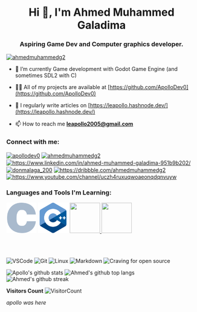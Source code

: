 <h1 align="center">Hi 👋, I'm Ahmed Muhammed Galadima</h1>
<h3 align="center">Aspiring Game Dev and Computer graphics developer.</h3>

<p align="left"> <a href="https://twitter.com/ahmedmuhammedg2" target="blank"><img src="https://img.shields.io/twitter/follow/ahmedmuhammedg2?logo=twitter&style=for-the-badge" alt="ahmedmuhammedg2" /></a>
</p>

- 🌱 I’m currently Game development with Godot Game Engine (and sometimes SDL2 with C)

- 👨‍💻 All of my projects are available at [https://github.com/ApolloDev0](https://github.com/ApolloDev0)

- 📝 I regularly write articles on [https://leapollo.hashnode.dev/](https://leapollo.hashnode.dev/)

- 📫 How to reach me **leapollo2005@gmail.com**


<h3 align="left">Connect with me:</h3>
<p align="left">
<a href="https://codepen.io/apollodev0" target="blank"><img align="center" src="https://cdn.jsdelivr.net/npm/simple-icons@3.0.1/icons/codepen.svg" alt="apollodev0" height="30" width="40" /></a>
<a href="https://twitter.com/ahmedmuhammedg2" target="blank"><img align="center" src="https://cdn.jsdelivr.net/npm/simple-icons@3.0.1/icons/twitter.svg" alt="ahmedmuhammedg2" height="30" width="40" /></a>
<a href="https://linkedin.com/in/https://www.linkedin.com/in/ahmed-muhammed-galadima-951b9b202/" target="blank"><img align="center" src="https://cdn.jsdelivr.net/npm/simple-icons@3.0.1/icons/linkedin.svg" alt="https://www.linkedin.com/in/ahmed-muhammed-galadima-951b9b202/" height="30" width="40" /></a>
<a href="https://instagram.com/donmalaga_200" target="blank"><img align="center" src="https://cdn.jsdelivr.net/npm/simple-icons@3.0.1/icons/instagram.svg" alt="donmalaga_200" height="30" width="40" /></a>
<a href="https://dribbble.com/https://dribbble.com/ahmedmuhammedg2" target="blank"><img align="center" src="https://cdn.jsdelivr.net/npm/simple-icons@3.0.1/icons/dribbble.svg" alt="https://dribbble.com/ahmedmuhammedg2" height="30" width="40" /></a>
<a href="https://www.youtube.com/c/https://www.youtube.com/channel/uczh4ruxuqwoaeonqdqnvuyw" target="blank"><img align="center" src="https://cdn.jsdelivr.net/npm/simple-icons@3.0.1/icons/youtube.svg" alt="https://www.youtube.com/channel/uczh4ruxuqwoaeonqdqnvuyw" height="30" width="40" /></a>
</p>

<h3 align="left">Languages and Tools I'm Learning: </h3>
<a href="https://www.cprogramming.com/" target="_blank"> <img src="https://raw.githubusercontent.com/devicons/devicon/master/icons/c/c-original.svg" alt="c" width="80" height="80"/></a>
 <a href="cplusplus.org/"> <img src="https://raw.githubusercontent.com/devicons/devicon/master/icons/cplusplus/cplusplus-original.svg" target="_blank" width="80" height="80" /></a>
 <a href="godotengine.org" ><img src="https://godotengine.org/themes/godotengine/assets/logo.svg"  height="80" width="80" /> </a>
 <a href="https://libsdl.org/index.php/" target="_blank"> <img src="https://www.libsdl.org/media/SDL_logo.png" alt-"sdl2" width="80" height="80" /></a>
</p>

<br>
<br>


 
![VSCode](https://img.shields.io/badge/-vscode-00a8e8?style=for-the-badge&logo=visual-studio-code)
![Git](https://img.shields.io/badge/git%20-%23F05033.svg?&style=for-the-badge&logo=git&logoColor=white)
![Linux](https://img.shields.io/badge/-linux-772953?style=for-the-badge&logo=linux)
![Markdown](https://img.shields.io/badge/markdown-%23000000.svg?&style=for-the-badge&logo=markdown&logoColor=white)
![Craving for open source](https://img.shields.io/badge/-I%27m_craving_for_open_source-green?style=for-the-badge&logo=github&logoColor=black)


![Apollo's github stats](https://github-readme-stats.vercel.app/api?username=ApolloDev0&theme=synthwave&show_icons=true&layout=demo)
![Ahmed's github top langs](https://github-readme-stats.vercel.app/api/top-langs?username=ApolloDev0&show_icons=true&locale=en&layout=demo&theme=gruvbox&langs_count=6&hide=Vim%20script,python,css,html)
![Ahmed's github streak](https://github-readme-streak-stats.herokuapp.com/?user=ApolloDev0&show_icons=true&locale=en&layout=demo&theme=gruvbox)


**Visitors Count**
![VisitorCount](https://profile-counter.glitch.me/{ApolloDev0}/count.svg)

*apollo was here*

